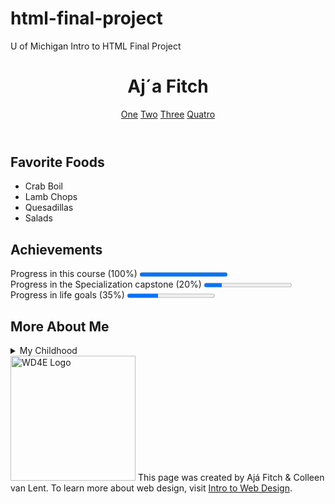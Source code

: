 # html-final-project
U of Michigan Intro to HTML Final Project

<!DOCTYPE html>
<html lang = "en">
<head>
<meta charset = "UTF-8">
<title>HTML Final Project - Aja Fitch</title>
</head>

<!--PAGE CONTENT-->
<body>
	<header>
<h1>Aj&acute;a Fitch</h1>
<nav>
	<a href="http://www.ajasaura.com">One</a> <a href="http://www.fitchmitch.com">Two</a> <a href="http://www.ajasaura.com">Three</a> <a href="http://www.fitchmitch.com">Quatro</a>
</nav>
</header>
<section>
<h2>Favorite Foods</h2>
<ul>
	<li>Crab Boil</li>
	<li>Lamb Chops</li>
	<li>Quesadillas</li>
	<li>Salads</li>
</ul>
</section>

<section>
<h2>Achievements</h2>
<label>Progress in this course (100%) <progress value="100" max="100"></progress></label>
<br>
<label>Progress in the Specialization capstone (20%) <progress value="20" max="100"></progress></label>
<br>
<label>Progress in life goals (35%) <progress value="35" max="100"></progress></label>
</section>

<section>
<h2>More About Me</h2>
<details><summary>My Childhood</summary> Being born in Jersey, I'm a rebel at heart, and still finding that heart's path. I grew up with 1 brother, 2 loving parents, and a dog named Duncan.</details>
</section>

<footer> <img src="https://www.intro-webdesign.com/images/newlogo.png" width="200" alt="WD4E Logo"> <span>This page was created by Aj&aacute; Fitch &amp; Colleen van Lent. To learn more about web design, visit <a href="http://www.intro-webdesign.com"> Intro to Web Design</a>.</span>
</footer>
</body>

</html>
